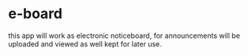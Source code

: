 # e-board
this app will work as electronic noticeboard, for announcements will be uploaded and viewed as well kept for later use.
